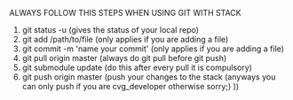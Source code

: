 ALWAYS FOLLOW THIS STEPS WHEN USING GIT WITH STACK 

1. git status -u                              (gives the status of your local repo)
2. git add /path/to/file                      (only applies if you are adding a file)
3. git commit -m 'name your commit'           (only applies if you are adding a file)
4. git pull origin master                     (always do git pull before git push)
5. git submodule update                       (do this after every pull it is compulsory)
6. git push origin master                     (push your changes to the stack (anyways you can only push if you are cvg_developer otherwise sorry;) ))

